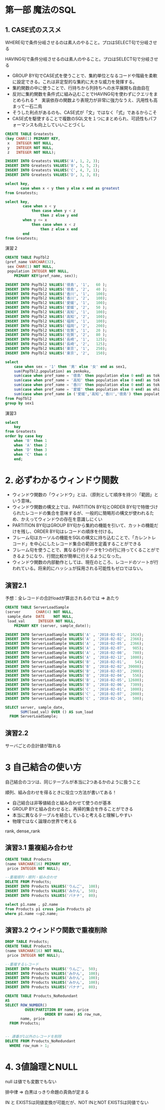 # 第一部 魔法のSQL

## 1. CASE式のススメ

WHERE句で条件分岐させるのは素人のやること。プロはSELECT句で分岐させる

HAVING句で条件分岐させるのは素人のやること。プロはSELECT句で分岐させる

* GROUP BY句でCASE式を使うことで、集約単位となるコードや階級を柔軟に設定できる。これは非定型的な集約に大きな威力を発揮する。
* 集約関数の中に使うことで、行持ちから列持ちへの水平展開も自由自在
* 反対に集約関数を条件式に組み込むことでHAVING句を使わずにクエリをまとめられる
*　実装依存の関数より表現力が非常に強力なうえ、汎用性も高まって一石二鳥
* そうした利点があるのも、CASE式が「文」ではなく「式」であるからこそ
* CASE式を駆使することで複数のSQL文を１つにまとめられ、可読性もパフォーマンスも向上していいことづくし

```sql
CREATE TABLE Greatests
(key CHAR(1) PRIMARY KEY,
 x   INTEGER NOT NULL,
 y   INTEGER NOT NULL,
 z   INTEGER NOT NULL);

INSERT INTO Greatests VALUES('A', 1, 2, 3);
INSERT INTO Greatests VALUES('B', 5, 5, 2);
INSERT INTO Greatests VALUES('C', 4, 7, 1);
INSERT INTO Greatests VALUES('D', 3, 3, 8);
```

```sql
select key,
       case when x < y then y else x end as greatest
from Greatests;

select key,
        case when x < y
            then case when y < z
                then z else y end
        when y <= x
            then case when x < z
                then z else x end
        end
from Greatests;
```

演習２

```sql
CREATE TABLE PopTbl2
(pref_name VARCHAR(32),
 sex CHAR(1) NOT NULL,
 population INTEGER NOT NULL,
    PRIMARY KEY(pref_name, sex));

INSERT INTO PopTbl2 VALUES('徳島', '1',	60 );
INSERT INTO PopTbl2 VALUES('徳島', '2',	40 );
INSERT INTO PopTbl2 VALUES('香川', '1',	100);
INSERT INTO PopTbl2 VALUES('香川', '2',	100);
INSERT INTO PopTbl2 VALUES('愛媛', '1',	100);
INSERT INTO PopTbl2 VALUES('愛媛', '2',	50 );
INSERT INTO PopTbl2 VALUES('高知', '1',	100);
INSERT INTO PopTbl2 VALUES('高知', '2',	100);
INSERT INTO PopTbl2 VALUES('福岡', '1',	100);
INSERT INTO PopTbl2 VALUES('福岡', '2',	200);
INSERT INTO PopTbl2 VALUES('佐賀', '1',	20 );
INSERT INTO PopTbl2 VALUES('佐賀', '2',	80 );
INSERT INTO PopTbl2 VALUES('長崎', '1',	125);
INSERT INTO PopTbl2 VALUES('長崎', '2',	125);
INSERT INTO PopTbl2 VALUES('東京', '1',	250);
INSERT INTO PopTbl2 VALUES('東京', '2',	150);
```

```sql
select
    case when sex = '1' then '男' else '女' end as sex1,
    sum(PopTbl2.population) as zenkoku,
    sum(case when pref_name = '徳島' then population else 0 end) as tokushima,
    sum(case when pref_name = '高知' then population else 0 end) as tokushima,
    sum(case when pref_name = '香川' then population else 0 end) as tokushima,
    sum(case when pref_name = '愛媛' then population else 0 end) as ehime,
    sum(case when pref_name in ('愛媛','高知','香川','徳島') then population else 0 end) as shikoku
from PopTbl2
group by sex1
```

演習3

```sql
select
    key
from Greatests
order by case key
    when 'B' then 1
    when 'A' then 2
    when 'D' then 3
    when 'C' then 4
    end;
``` 



# 2. 必ずわかるウィンドウ関数

* ウィンドウ関数の「ウィンドウ」とは、（原則として順序を持つ）「範囲」という意味。
* ウィンドウ関数の構文上では、PARTITION BY句とORDER BY句で特徴づけられたレコードの集合を意味するが、一般的に簡略形の構文が使われるため、かえってウィンドウの存在を意識しにくい
* PARTITION BY句はGROUP BY句から集約の機能を引いて、カットの機能だけを残し、ORDER BY句はレコードの順序を付ける。
* フレーム句はカーソルの機能をSQLの構文に持ち込むことで、「カレントレコード」を中心にしたレコード集合の範囲を定義することができる
* フレーム句を使うことで、異なる行のデータを1つの行に持ってくることができるようになり、行間比較が簡単に行えるようになった。
* ウィンドウ関数の内部動作としては、現在のところ、レコードのソートが行われている。将来的にハッシュが採用される可能性もゼロではない。

## 演習2.1

予想：全レコードの合計loadが算出されるのでは ⇒ あたり

```sql
CREATE TABLE ServerLoadSample
(server       CHAR(4) NOT NULL,
 sample_date  DATE    NOT NULL,
 load_val      INTEGER NOT NULL,
    PRIMARY KEY (server, sample_date));

INSERT INTO ServerLoadSample VALUES('A' , '2018-02-01',  1024);
INSERT INTO ServerLoadSample VALUES('A' , '2018-02-02',  2366);
INSERT INTO ServerLoadSample VALUES('A' , '2018-02-05',  2366);
INSERT INTO ServerLoadSample VALUES('A' , '2018-02-07',   985);
INSERT INTO ServerLoadSample VALUES('A' , '2018-02-08',   780);
INSERT INTO ServerLoadSample VALUES('A' , '2018-02-12',  1000);
INSERT INTO ServerLoadSample VALUES('B' , '2018-02-01',    54);
INSERT INTO ServerLoadSample VALUES('B' , '2018-02-02', 39008);
INSERT INTO ServerLoadSample VALUES('B' , '2018-02-03',  2900);
INSERT INTO ServerLoadSample VALUES('B' , '2018-02-04',   556);
INSERT INTO ServerLoadSample VALUES('B' , '2018-02-05', 12600);
INSERT INTO ServerLoadSample VALUES('B' , '2018-02-06',  7309);
INSERT INTO ServerLoadSample VALUES('C' , '2018-02-01',  1000);
INSERT INTO ServerLoadSample VALUES('C' , '2018-02-07',  2000);
INSERT INTO ServerLoadSample VALUES('C' , '2018-02-16',   500);
```

```sql
SELECT server, sample_date,
       SUM(load_val) OVER () AS sum_load
  FROM ServerLoadSample;
```

## 演習2.2 

サーバごとの合計値が取れる

# 3 自己結合の使い方

自己結合のコツは、同じテーブルが本当に2つあるかのように扱うこと

順列、組み合わせを得るときに役立つ方法が書いてある！

* 自己結合は非等値結合と組み合わせて使うのが基本
* GROUP BYと組み合わせると、再帰的集合を作ることができる
* 本当に異なるテーブルを結合していると考えると理解しやすい
* 物理ではなく論理の世界で考える

rank, dense_rank

## 演習3.1 重複組み合わせ

```sql
CREATE TABLE Products
(name VARCHAR(16) PRIMARY KEY,
 price INTEGER NOT NULL);

--重複順列・順列・組み合わせ
DELETE FROM Products;
INSERT INTO Products VALUES('りんご',	100);
INSERT INTO Products VALUES('みかん',	50);
INSERT INTO Products VALUES('バナナ',	80);
```

```sql
select p1.name , p2.name
from Products p1 cross join Products p2
where p1.name <=p2.name;
```

## 演習3.2 ウィンドウ関数で重複削除

```sql
DROP TABLE Products;
CREATE TABLE Products
(name VARCHAR(16) NOT NULL,
 price INTEGER NOT NULL);

--重複するレコード
INSERT INTO Products VALUES('りんご',	50);
INSERT INTO Products VALUES('みかん',	100);
INSERT INTO Products VALUES('みかん',	100);
INSERT INTO Products VALUES('みかん',	100);
INSERT INTO Products VALUES('バナナ',	80);
```

```sql
CREATE TABLE Products_NoRedundant
AS
SELECT ROW_NUMBER()
         OVER(PARTITION BY name, price
                  ORDER BY name) AS row_num,
       name, price
  FROM Products;


-- 連番が1以外のレコードを削除
DELETE FROM Products_NoRedundant
  WHERE row_num > 1;
```

# 4. 3値論理とNULL

null は値でも変数でもない

排中律 ⇒ 白黒はっきり命題の真偽が定まる

IN と EXISTSは同値変換が可能だが、NOT INとNOT EXISTSは同値でない
